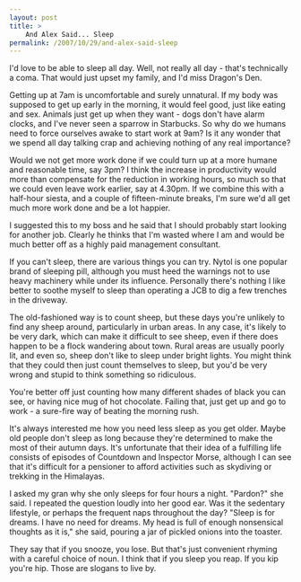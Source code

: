 ```yaml
---
layout: post
title: >
    And Alex Said... Sleep
permalink: /2007/10/29/and-alex-said-sleep
---
```

I'd love to be able to sleep all day. Well, not really all day - that's technically a coma. That would just upset my family, and I'd miss Dragon's Den.

Getting up at 7am is uncomfortable and surely unnatural. If my body was supposed to get up early in the morning, it would feel good, just like eating and sex. Animals just get up when they want - dogs don't have alarm clocks, and I've never seen a sparrow in Starbucks. So why do we humans need to force ourselves awake to start work at 9am? Is it any wonder that we spend all day talking crap and achieving nothing of any real importance?

Would we not get more work done if we could turn up at a more humane and reasonable time, say 3pm? I think the increase in productivity would more than compensate for the reduction in working hours, so much so that we could even leave work earlier, say at 4.30pm. If we combine this with a half-hour siesta, and a couple of fifteen-minute breaks, I'm sure we'd all get much more work done and be a lot happier.

I suggested this to my boss and he said that I should probably start looking for another job. Clearly he thinks that I'm wasted where I am and would be much better off as a highly paid management consultant.

If you can't sleep, there are various things you can try. Nytol is one popular brand of sleeping pill, although you must heed the warnings not to use heavy machinery while under its influence. Personally there's nothing I like better to soothe myself to sleep than operating a JCB to dig a few trenches in the driveway.

The old-fashioned way is to count sheep, but these days you're unlikely to find any sheep around, particularly in urban areas. In any case, it's likely to be very dark, which can make it difficult to see sheep, even if there does happen to be a flock wandering about town. Rural areas are usually poorly lit, and even so, sheep don't like to sleep under bright lights. You might think that they could then just count themselves to sleep, but you'd be very wrong and stupid to think something so ridiculous.

You're better off just counting how many different shades of black you can see, or having nice mug of hot chocolate. Failing that, just get up and go to work - a sure-fire way of beating the morning rush.

It's always interested me how you need less sleep as you get older. Maybe old people don't sleep as long because they're determined to make the most of their autumn days. It's unfortunate that their idea of a fulfilling life consists of episodes of Countdown and Inspector Morse, although I can see that it's difficult for a pensioner to afford activities such as skydiving or trekking in the Himalayas.

I asked my gran why she only sleeps for four hours a night. "Pardon?" she said. I repeated the question loudly into her good ear. Was it the sedentary lifestyle, or perhaps the frequent naps throughout the day? "Sleep is for dreams. I have no need for dreams. My head is full of enough nonsensical thoughts as it is," she said, pouring a jar of pickled onions into the toaster.

They say that if you snooze, you lose. But that's just convenient rhyming with a careful choice of noun. I think that if you sleep you reap. If you kip you're hip. Those are slogans to live by.